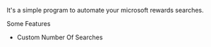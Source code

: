 It's a simple program to automate your microsoft rewards searches.

Some Features
- Custom Number Of Searches
